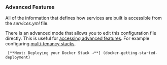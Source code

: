 ### Advanced Features

All of the information that defines how services are built is accessible from the _services.yml_ file.

There is an advanced mode that allows you to edit this configuration file directly. This is useful for [accessing advanced features](http://help.cloud66.com/building-your-stack/docker-service-configuration). For example configuring [multi-tenancy stacks](http://help.cloud66.com/building-your-stack/multi-tenancy-for-stacks).

     [**Next: Deploying your Docker Stack →**] (docker-getting-started-deployment)
